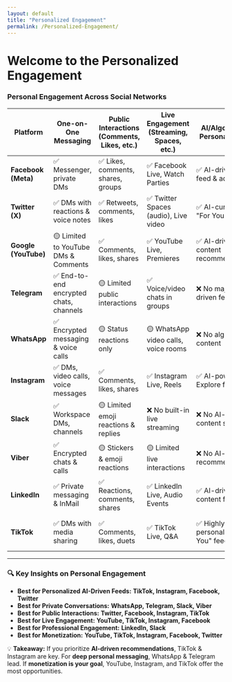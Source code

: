 ```yaml
---
layout: default
title: "Personalized Engagement"
permalink: /Personalized-Engagement/
---
```

# Welcome to the Personalized Engagement


### **Personal Engagement Across Social Networks**  

| **Platform**  | **One-on-One Messaging** | **Public Interactions (Comments, Likes, etc.)** | **Live Engagement (Streaming, Spaces, etc.)** | **AI/Algorithmic Personalization** | **Personalized Content Sharing** | **Monetization for Creators** |  
|--------------|--------------------------|---------------------------------|-------------------------|---------------------------|---------------------------|----------------------|  
| **Facebook (Meta)**  | ✅ Messenger, private DMs | ✅ Likes, comments, shares, groups | ✅ Facebook Live, Watch Parties | ✅ AI-driven news feed & ads | ✅ Stories, status updates, Reels | ✅ Stars, subscriptions, ads |  
| **Twitter (X)**  | ✅ DMs with reactions & voice notes | ✅ Retweets, comments, likes | ✅ Twitter Spaces (audio), Live video | ✅ AI-curated "For You" timeline | ✅ Tweets, threads, Super Follows | ✅ Tips, Super Follows, ads |  
| **Google (YouTube)**  | 🟡 Limited to YouTube DMs & Comments | ✅ Comments, likes, shares | ✅ YouTube Live, Premieres | ✅ AI-driven content recommendations | ✅ Stories, Community posts, Shorts | ✅ Ad revenue, memberships, Super Chats |  
| **Telegram**  | ✅ End-to-end encrypted chats, channels | 🟡 Limited public interactions | ✅ Voice/video chats in groups | ❌ No major AI-driven feeds | ✅ Public/private channels | 🟡 Premium subscriptions, donations |  
| **WhatsApp**  | ✅ Encrypted messaging & voice calls | 🟡 Status reactions only | 🟡 WhatsApp video calls, voice rooms | ❌ No algorithmic content | ✅ Status updates, file sharing | ❌ No monetization model |  
| **Instagram**  | ✅ DMs, video calls, voice messages | ✅ Comments, likes, shares | ✅ Instagram Live, Reels | ✅ AI-powered Explore feed | ✅ Stories, Close Friends, IGTV | ✅ Ads, subscriptions, brand deals |  
| **Slack**  | ✅ Workspace DMs, channels | 🟡 Limited emoji reactions & replies | ❌ No built-in live streaming | ❌ No AI-based content surfacing | ✅ File sharing, integrations | ❌ No monetization for users |  
| **Viber**  | ✅ Encrypted chats & calls | 🟡 Stickers & emoji reactions | 🟡 Limited live interactions | ❌ No AI-powered recommendations | ✅ Public accounts & stickers | ❌ No monetization model |  
| **LinkedIn**  | ✅ Private messaging & InMail | ✅ Reactions, comments, shares | ✅ LinkedIn Live, Audio Events | ✅ AI-driven content feed | ✅ Articles, posts, newsletters | ✅ Paid subscriptions, ads |  
| **TikTok**  | ✅ DMs with media sharing | ✅ Comments, likes, duets | ✅ TikTok Live, Q&A | ✅ Highly personalized "For You" feed | ✅ Stitch, duets, personalized videos | ✅ Creator Fund, gifts, brand deals |  

---

### **🔍 Key Insights on Personal Engagement**  

- **Best for Personalized AI-Driven Feeds:** **TikTok, Instagram, Facebook, Twitter**  
- **Best for Private Conversations:** **WhatsApp, Telegram, Slack, Viber**  
- **Best for Public Interactions:** **Twitter, Facebook, Instagram, TikTok**  
- **Best for Live Engagement:** **YouTube, TikTok, Instagram, Facebook**  
- **Best for Professional Engagement:** **LinkedIn, Slack**  
- **Best for Monetization:** **YouTube, TikTok, Instagram, Facebook, Twitter**  

💡 **Takeaway:** If you prioritize **AI-driven recommendations**, TikTok & Instagram are key. For **deep personal messaging**, WhatsApp & Telegram lead. If **monetization is your goal**, YouTube, Instagram, and TikTok offer the most opportunities.  
